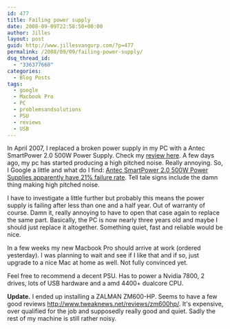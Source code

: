 ```yaml
---
id: 477
title: Failing power supply
date: 2008-09-09T22:58:50+00:00
author: Jilles
layout: post
guid: http://www.jillesvangurp.com/?p=477
permalink: /2008/09/09/failing-power-supply/
dsq_thread_id:
  - "336377668"
categories:
  - Blog Posts
tags:
  - google
  - Macbook Pro
  - PC
  - problemsandsolutions
  - PSU
  - reviews
  - USB
---
```

In April 2007, I replaced a broken power supply in my PC with a Antec SmartPower 2.0 500W Power Supply. Check my [review here](https://www.jillesvangurp.com/2007/04/11/antec-smartpower-20-500-watt-review/). A few days ago, my pc has started producing a high pitched noise. Really annoying. So, I Google a little and what do I find: [Antec SmartPower 2.0 500W Power Supplies apparently have 21% failure rate](http://forums.slickdeals.net/archive/index.php/archive/t-616300.html). Tell tale signs include the damn thing making high pitched noise.

I have to investigate a little further but probably this means the power supply is failing after less than one and a half year. Out of warranty of course. Damn it, really annoying to have to open that case again to replace the same part. Basically, the PC is now nearly three years old and maybe I should just replace it altogether. Something quiet, fast and reliable would be nice.

In a few weeks my new Macbook Pro should arrive at work (ordered yesterday). I was planning to wait and see if I like that and if so, just upgrade to a nice Mac at home as well. Not fully convinced yet.

Feel free to recommend a decent PSU. Has to power a Nvidia 7800, 2 drives, lots of USB hardware and a amd 4400+ dualcore CPU.

<strong>Update.</strong> I ended up installing a ZALMAN ZM600-HP. Seems to have a few good reviews <a rel="nofollow" href="http://www.tweaknews.net/reviews/zm600hp/">http://www.tweaknews.net/reviews/zm600hp/</a>. It's expensive, over qualified for the job and supposedly really good and quiet. Sadly the rest of my machine is still rather noisy.